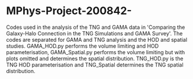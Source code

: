 # MPhys-Project-200842-
Codes used in the analysis of the TNG and GAMA data in 'Comparing the Galaxy-Halo Connection in the TNG
Simulations and GAMA Survey'. The codes are separated for GAMA and TNG analysis and the HOD and spatial studies. GAMA_HOD.py performs the volume limiting and HOD parameterisation, GAMA_Spatial.py performs the volume limiting but with plots omitted and determines the spatial distribution. TNG_HOD.py is the TNG HOD parameterisation and TNG_Spatial determines the TNG spatial distribution.
